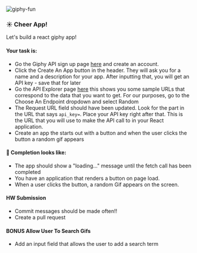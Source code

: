 ![giphy-fun](https://media.giphy.com/media/26xBKJclSF8d57UWs/giphy.gif)

### :sunny: Cheer App!

Let's build a react giphy app!

#### Your task is:
* Go the Giphy API sign up page [here](https://giphy.com/join/:step?) and create an account.
* Click the Create An App button in the header. They will ask you for a name and a description for your app. After inputting that, you will get an API key - save that for later
* Go the API Explorer page [here](https://developers.giphy.com/explorer/) this shows you some sample URLs that correspond to the data that you want to get. For our purposes, go to the Choose An Endpoint dropdown and select Random
* The Request URL field should have been updated. Look for the part in the URL that says `api_key=`. Place your API key right after that. This is the URL that you will use to make the API call to in your React application.
* Create an app the starts out with a button and when the user clicks the button a random gif appears

#### 🚀 Completion looks like:

* The app should show a "loading..." message until the fetch call has been completed
* You have an application that renders a button on page load.
* When a user clicks the button, a random Gif appears on the screen.

#### HW Submission

* Commit messages should be made often!!
* Create a pull request 


#### BONUS Allow User To Search Gifs

* Add an input field that allows the user to add a search term


